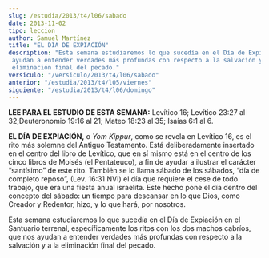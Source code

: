 ```yaml
---
slug: /estudia/2013/t4/l06/sabado
date: 2013-11-02
tipo: leccion
author: Samuel Martínez
title: "EL DÍA DE EXPIACIÓN"
description: "Esta semana estudiaremos lo que sucedía en el Día de Expiación en el Santuario terrenal, específicamente los ritos con los dos machos cabríos, que nos ayudan a entender verdades más profundas con respecto a la salvación y a la eliminación final del pecado."
versiculo: "/versiculo/2013/t4/l06/sabado"
anterior: "/estudia/2013/t4/l05/viernes"
siguiente: "/estudia/2013/t4/l06/domingo"
---
```


**LEE PARA EL ESTUDIO DE ESTA SEMANA:** Levítico 16; Levítico 23:27 al 32;Deuteronomio 19:16 al 21; Mateo 18:23 al 35; Isaías 6:1 al 6.

**EL DÍA DE EXPIACIÓN,** o _Yom Kippur_, como se revela en Levítico 16, es el rito más solemne del Antiguo Testamento. Está deliberadamente insertado en el centro del libro de Levítico, que en sí mismo está en el centro de los cinco libros de Moisés (el Pentateuco), a fin de ayudar a ilustrar el carácter “santísimo” de este rito. También se lo llama sábado de los sábados, “día de completo reposo”, (Lev. 16:31 NVI) el día que requiere el cese de todo trabajo, que era una fiesta anual israelita. Este hecho pone el día dentro del concepto del sábado: un tiempo para descansar en lo que Dios, como Creador y Redentor, hizo, y lo que hará, por nosotros.

Esta semana estudiaremos lo que sucedía en el Día de Expiación en el Santuario terrenal, específicamente los ritos con los dos machos cabríos, que nos ayudan a entender verdades más profundas con respecto a la salvación y a la eliminación final del pecado.
